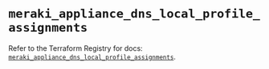 # `meraki_appliance_dns_local_profile_assignments`

Refer to the Terraform Registry for docs: [`meraki_appliance_dns_local_profile_assignments`](https://registry.terraform.io/providers/ciscodevnet/meraki/1.7.1/docs/resources/appliance_dns_local_profile_assignments).
